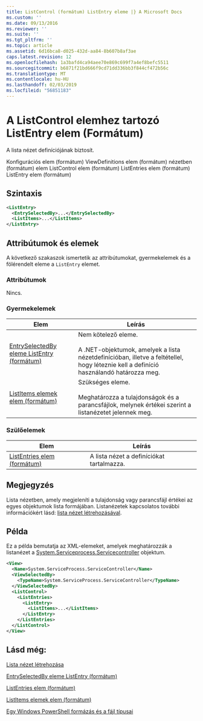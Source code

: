 ```yaml
---
title: ListControl (formátum) ListEntry eleme |} A Microsoft Docs
ms.custom: ''
ms.date: 09/13/2016
ms.reviewer: ''
ms.suite: ''
ms.tgt_pltfrm: ''
ms.topic: article
ms.assetid: 6d16bca8-d025-432d-aa84-8b607b8af3ae
caps.latest.revision: 12
ms.openlocfilehash: 1a3bafd4ca94aee70e869c699f7a4ef8befc5511
ms.sourcegitcommit: b6871f21bd666f9cd71dd336bb3f844cf472b56c
ms.translationtype: MT
ms.contentlocale: hu-HU
ms.lasthandoff: 02/03/2019
ms.locfileid: "56851183"
---
```

# <a name="listentry-element-for-listcontrol-format"></a>A ListControl elemhez tartozó ListEntry elem (Formátum)

A lista nézet definíciójának biztosít.

Konfigurációs elem (formátum) ViewDefinitions elem (formátum) nézetben (formátum) elem ListControl elem (formátum) ListEntries elem (formátum) ListEntry elem (formátum)

## <a name="syntax"></a>Szintaxis

```xml
<ListEntry>
  <EntrySelectedBy>...</EntrySelectedBy>
  <ListItems>...</ListItems>
</ListEntry>
```

## <a name="attributes-and-elements"></a>Attribútumok és elemek

A következő szakaszok ismertetik az attribútumokat, gyermekelemek és a fölérendelt eleme a `ListEntry` elemet.

### <a name="attributes"></a>Attribútumok

Nincs.

### <a name="child-elements"></a>Gyermekelemek

|Elem|Leírás|
|-------------|-----------------|
|[EntrySelectedBy eleme ListEntry (formátum)](./entryselectedby-element-for-listentry-for-listcontrol-format.md)|Nem kötelező eleme.<br /><br /> A .NET-objektumok, amelyek a lista nézetdefinícióban, illetve a feltétellel, hogy léteznie kell a definíció használandó határozza meg.|
|[ListItems elemek elem (formátum)](./listitems-element-for-listentry-for-listcontrol-format.md)|Szükséges eleme.<br /><br /> Meghatározza a tulajdonságok és a parancsfájlok, melynek értékei szerint a listanézetet jelennek meg.|

### <a name="parent-elements"></a>Szülőelemek

|Elem|Leírás|
|-------------|-----------------|
|[ListEntries elem (formátum)](./listentries-element-for-listcontrol-format.md)|A lista nézet a definíciókat tartalmazza.|

## <a name="remarks"></a>Megjegyzés

Lista nézetben, amely megjeleníti a tulajdonság vagy parancsfájl értékei az egyes objektumok lista formájában. Listanézetek kapcsolatos további információkért lásd: [lista nézet létrehozásával](./creating-a-list-view.md).

## <a name="example"></a>Példa

Ez a példa bemutatja az XML-elemeket, amelyek meghatározzák a listanézet a [System.Serviceprocess.Servicecontroller](/dotnet/api/System.ServiceProcess.ServiceController) objektum.

```xml
<View>
  <Name>System.ServiceProcess.ServiceController</Name>
  <ViewSelectedBy>
    <TypeName>System.ServiceProcess.ServiceController</TypeName>
  </ViewSelectedBy>
  <ListControl>
    <ListEntries>
      <ListEntry>
        <ListItems>...</ListItems>
      </ListEntry>
    </ListEntries>
  </ListControl>
</View>
```

## <a name="see-also"></a>Lásd még:

[Lista nézet létrehozása](./creating-a-list-view.md)

[EntrySelectedBy eleme ListEntry (formátum)](./entryselectedby-element-for-listentry-for-listcontrol-format.md)

[ListEntries elem (formátum)](./listentries-element-for-listcontrol-format.md)

[ListItems elemek elem (formátum)](./listitems-element-for-listentry-for-listcontrol-format.md)

[Egy Windows PowerShell formázás és a fájl típusai](./writing-a-powershell-formatting-file.md)
